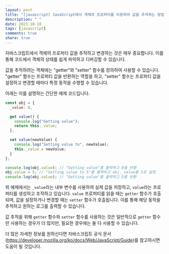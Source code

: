 ```yaml
---
layout: post
title: "[javascript] JavaScript에서 객체의 프로퍼티를 이용하여 값을 추적하는 방법에 대해 알려주세요."
description: " "
date: 2023-10-18
tags: [javascript]
comments: true
share: true
---
```


자바스크립트에서 객체의 프로퍼티 값을 추적하고 변경하는 것은 매우 중요합니다. 이를 통해 코드에서 객체의 상태를 쉽게 파악하고 디버깅할 수 있습니다. 

값을 추적하려는 객체에는 "getter"와 "setter" 함수를 정의하여 사용할 수 있습니다. "getter" 함수는 프로퍼티 값을 반환하는 역할을 하고, "setter" 함수는 프로퍼티 값을 설정하고 변경할 때마다 특정 동작을 수행할 수 있습니다.

아래는 이를 설명하는 간단한 예제 코드입니다.

```javascript
const obj = {
  _value: 0,

  get value() {
    console.log("Getting value");
    return this._value;
  },

  set value(newValue) {
    console.log("Setting value to", newValue);
    this._value = newValue;
  }
};

console.log(obj.value); // "Getting value"를 출력하고 0을 반환
obj.value = 5; // "Setting value to 5"를 출력하고 obj._value를 5로 설정
console.log(obj.value); // "Getting value"를 출력하고 5를 반환
```

위 예제에서는 `_value`라는 내부 변수를 사용하여 실제 값을 저장하고, `value`라는 프로퍼티를 생성하고 조작하고 있습니다. `value` 프로퍼티를 읽을 때는 `getter` 함수가 호출되며, 값을 설정하거나 변경할 때는 `setter` 함수가 호출됩니다. 이를 통해 해당 동작을 추적하고 원하는 로그를 출력할 수 있습니다.

값 추적을 위해 `getter` 함수와 `setter` 함수를 사용하는 것은 일반적으로 `getter` 함수만 사용하는 경우가 더 많지만, 필요한 경우에는 둘 다 사용할 수 있습니다.

더 많은 자세한 정보를 원하신다면 자바스크립트 공식 문서(https://developer.mozilla.org/ko/docs/Web/JavaScript/Guide)를 참고하시면 도움이 될 것입니다.